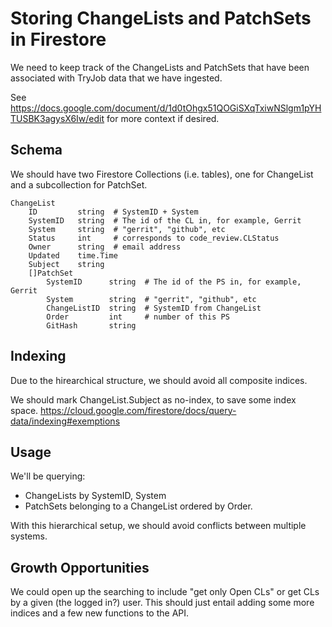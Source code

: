 Storing ChangeLists and PatchSets in Firestore
==============================================

We need to keep track of the ChangeLists and PatchSets that have been associated
with TryJob data that we have ingested.

See https://docs.google.com/document/d/1d0tOhgx51QOGiSXqTxiwNSlgm1pYHTUSBK3agysX6Iw/edit
for more context if desired.

Schema
------

We should have two Firestore Collections (i.e. tables), one for ChangeList
and a subcollection for PatchSet.

	ChangeList
		ID         string  # SystemID + System
		SystemID   string  # The id of the CL in, for example, Gerrit
		System     string  # "gerrit", "github", etc
		Status     int     # corresponds to code_review.CLStatus
		Owner      string  # email address
		Updated    time.Time
		Subject    string
		[]PatchSet
			SystemID      string  # The id of the PS in, for example, Gerrit
			System        string  # "gerrit", "github", etc
			ChangeListID  string  # SystemID from ChangeList
			Order         int     # number of this PS
			GitHash       string

Indexing
--------
Due to the hirearchical structure, we should avoid all composite indices.


We should mark ChangeList.Subject as no-index, to save some index space.
<https://cloud.google.com/firestore/docs/query-data/indexing#exemptions>

Usage
-----
We'll be querying:
 - ChangeLists by SystemID, System
 - PatchSets belonging to a ChangeList ordered by Order.

With this hierarchical setup, we should avoid conflicts
between multiple systems.

Growth Opportunities
-------------------

We could open up the searching to include "get only Open CLs" or get CLs by
a given (the logged in?) user.  This should just entail adding some more
indices and a few new functions to the API.